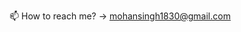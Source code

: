 📫 How to reach me? -> mohansingh1830@gmail.com

<!---
mohanssgit/mohanssgit is a ✨ special ✨ repository because its `README.md` (this file) appears on your GitHub profile.
You can click the Preview link to take a look at your changes.
--->
